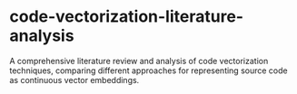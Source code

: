 # code-vectorization-literature-analysis
A comprehensive literature review and analysis of code vectorization techniques, comparing different approaches for representing source code as continuous vector embeddings.
